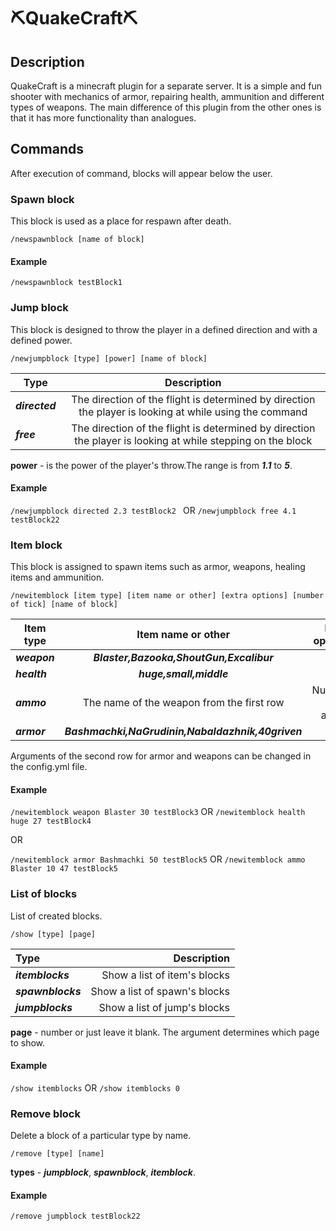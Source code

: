 # ⛏️QuakeCraft⛏️
## Description
QuakeCraft is a minecraft plugin for a separate server. It is a simple and fun shooter with mechanics of armor, repairing health, ammunition and different types of weapons.
The main difference of this plugin from the other ones is that it has more functionality than analogues.
## Commands
After execution of command, blocks will appear below the user.
### Spawn block
This block is used as a place for respawn after death.
```
/newspawnblock [name of block]
```
#### Example
``
/newspawnblock testBlock1
``

### Jump block
This block is designed to throw the player in a defined direction and with a defined power.
```
/newjumpblock [type] [power] [name of block] 
```
| Type        | Description           |
| ------------- |:-------------:|
| **_directed_**      | The direction of the flight is determined by direction the player is looking at while using the command |
| **_free_**      | The direction of the flight is determined by direction the player is looking at while stepping on the block      |
**power** - is the power of the player's throw.The range is from  **_1.1_** to **_5_**.
#### Example
``
/newjumpblock directed 2.3 testBlock2 
``
OR
``
/newjumpblock free 4.1 testBlock22
``
### Item block
This block is assigned to spawn items such as armor, weapons, healing items and ammunition.
```
/newitemblock [item type] [item name or other] [extra options] [number of tick] [name of block]
```
| Item type  | Item name or other | Extra options |
|------------|:---------------:|---------------:|
| **_weapon_**      | **_Blaster,Bazooka,ShoutGun,Excalibur_** | None |
| **_health_**      |   **_huge,small,middle_**       |   None |
| **_ammo_**   | The name of the weapon from the first row     |    Number of ammo |
| **_armor_**	      |  **_Bashmachki,NaGrudinin,Nabaldazhnik,40griven_**        |    None |

Arguments of the second row for armor and weapons can be changed in the config.yml file.
#### Example
``
/newitemblock weapon Blaster 30 testBlock3
``
OR
``
/newitemblock health huge 27 testBlock4
``

OR

``
/newitemblock armor Bashmachki 50 testBlock5
``
OR
``
/newitemblock ammo Blaster 10 47 testBlock5
``

### List of blocks
List of created blocks.
```
/show [type] [page]
```
| Type  | Description |
| :------------|------------:|
| **_itemblocks_**     |Show a list of item's blocks |
| **_spawnblocks_**      |Show a list of spawn's blocks|
| **_jumpblocks_** |Show a list of jump's blocks|

**page** - number or just leave it blank. The argument determines which page to show.
#### Example
``
/show itemblocks
``
OR
``
/show itemblocks 0
``
### Remove block
Delete a block of a particular type by name.
```
/remove [type] [name]
```
**types** - **_jumpblock_**, **_spawnblock_**, **_itemblock_**.
#### Example
``
/remove jumpblock testBlock22
``
